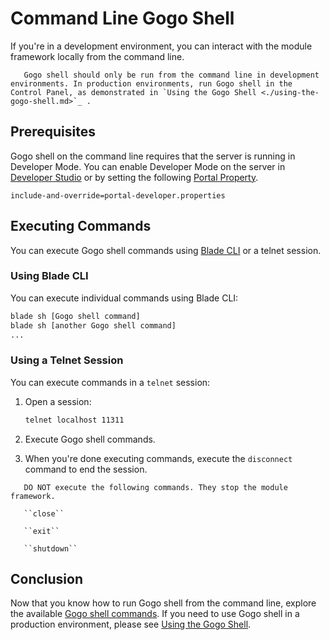 # Command Line Gogo Shell

If you're in a development environment, you can interact with the module framework locally from the command line.

```warning::
   Gogo shell should only be run from the command line in development environments. In production environments, run Gogo shell in the Control Panel, as demonstrated in `Using the Gogo Shell <./using-the-gogo-shell.md>`_ .
```

## Prerequisites

Gogo shell on the command line requires that the server is running in Developer Mode. You can enable Developer Mode on the server in [Developer Studio](../../../developing-applications/tooling/developer-studio.md) or by setting the following [Portal Property](../../../installation-and-upgrade/reference/portal-properties.md).

```properties
include-and-override=portal-developer.properties
```

## Executing Commands

You can execute Gogo shell commands using [Blade CLI](../../../developing-applications/tooling/blade-cli/installing-and-updating-blade-cli.md) or a telnet session.

### Using Blade CLI

You can execute individual commands using Blade CLI:

```bash
blade sh [Gogo shell command]
blade sh [another Gogo shell command]
...
```

### Using a Telnet Session

You can execute commands in a `telnet` session:

1. Open a session:

    ```bash
    telnet localhost 11311
    ```

1. Execute Gogo shell commands.

1. When you're done executing commands, execute the `disconnect` command to end the session.

```warning::
   DO NOT execute the following commands. They stop the module framework.

   ``close``

   ``exit``

   ``shutdown``
 ```

## Conclusion

Now that you know how to run Gogo shell from the command line, explore the available [Gogo shell commands](./gogo-shell-commands). If you need to use Gogo shell in a production environment, please see [Using the Gogo Shell](./using-the-gogo-shell.md).